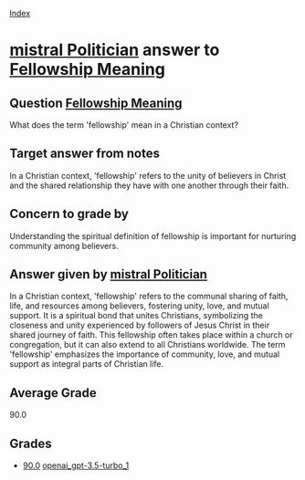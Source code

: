 
[Index](../../../index.md)
# [mistral Politician](../../answering_models/mistral_Politician.md) answer to [Fellowship Meaning](../../questions/Fellowship_Meaning.md)

## Question [Fellowship Meaning](../../questions/Fellowship_Meaning.md)
What does the term 'fellowship' mean in a Christian context?

## Target answer from notes
In a Christian context, 'fellowship' refers to the unity of believers in Christ and the shared relationship they have with one another through their faith.

## Concern to grade by
Understanding the spiritual definition of fellowship is important for nurturing community among believers.

## Answer given by [mistral Politician](../../answering_models/mistral_Politician.md)
 In a Christian context, 'fellowship' refers to the communal sharing of faith, life, and resources among believers, fostering unity, love, and mutual support. It is a spiritual bond that unites Christians, symbolizing the closeness and unity experienced by followers of Jesus Christ in their shared journey of faith. This fellowship often takes place within a church or congregation, but it can also extend to all Christians worldwide. The term 'fellowship' emphasizes the importance of community, love, and mutual support as integral parts of Christian life.

## Average Grade
90.0

## Grades
 * [90.0](./Fellowship_Meaning_grades/openai_gpt-3.5-turbo_1.md) [openai_gpt-3.5-turbo_1](../../grading_models/openai_gpt-3.5-turbo_1.md)
